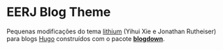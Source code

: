 # EERJ Blog Theme

Pequenas modificações do tema
[lithium](https://github.com/yihui/hugo-lithium-theme) (Yihui Xie e
Jonathan Rutheiser) para blogs [Hugo](https://gohugo.io/) construídos
com o pacote [**blogdown**](https://github.com/rstudio/blogdown).
